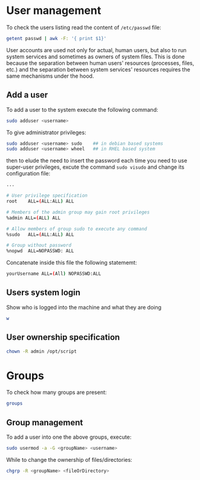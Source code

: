 # User management

To check the users listing read the content of ```/etc/passwd``` file:

```sh
getent passwd | awk -F: '{ print $1}'
```

User accounts are used not only for actual, human users, but also to run system 
services and sometimes as owners of system files. This is done because the separation 
between human users' resources (processes, files, etc.) and the separation between 
system services' resources requires the same mechanisms under the hood.

## Add a user

To add a user to the system execute the following command:

```sh
sudo adduser <username> 
```

To give administrator privileges:

``` sh
sudo adduser <username> sudo    ## in debian based systems
sudo adduser <username> wheel   ## in RHEL based system
```

then to elude the need to insert the password each time you need to use super-user 
privileges, excute the command ```sudo visudo``` and change its configuration file:

```sh
...

# User privilege specification
root    ALL=(ALL:ALL) ALL

# Members of the admin group may gain root privileges
%admin ALL=(ALL) ALL

# Allow members of group sudo to execute any command
%sudo   ALL=(ALL:ALL) ALL

# Group without password
%nopwd  ALL=NOPASSWD: ALL
```

Concatenate inside this file the following statememt:

```sh 
yourUsername ALL=(All) NOPASSWD:ALL
```

## Users system login

Show who is logged into the machine and what they are doing

```sh
w
``` 

## User ownership specification

```sh
chown -R admin /opt/script
```

# Groups

To check how many groups are present:

```sh
groups
```

## Group management 

To add a user into one the above groups, execute:

```sh
sudo usermod -a -G <groupName> <username>
```

While to change the ownership of files/directories:

```sh
chgrp -R <groupName> <fileOrDirectory>
```

<!--  Script to show the footer   -->
<html>
<script
    src="https://code.jquery.com/jquery-3.3.1.js"
    integrity="sha256-2Kok7MbOyxpgUVvAk/HJ2jigOSYS2auK4Pfzbm7uH60="
    crossorigin="anonymous">
</script>
<script>
$(function(){
  $("#footer").load("../footers/footer.html");
});
</script>
<body>
<div id="footer"></div>
</body>
</html>